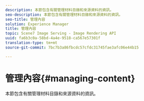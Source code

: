 ```yaml
---
description: 本節包含有關管理材料目錄和來源資料的資訊。
seo-description: 本節包含有關管理材料目錄和來源資料的資訊。
seo-title: 管理內容
solution: Experience Manager
title: 管理內容
topic: Scene7 Image Serving - Image Rendering API
uuid: fa6b3c0a-58bd-4a4e-9518-ca567e57301f
translation-type: tm+mt
source-git-commit: 7bc7b3a86fbcdc57cfdc31745fae3afc06e44b15

---
```



# 管理內容{#managing-content}

本節包含有關管理材料目錄和來源資料的資訊。

